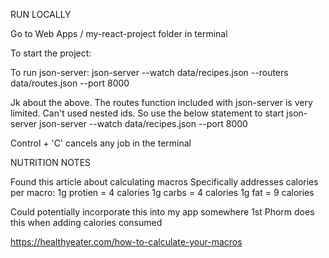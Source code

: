 RUN LOCALLY

Go to Web Apps / my-react-project folder in terminal

To start the project:


To run json-server:
  json-server --watch data/recipes.json --routers data/routes.json --port 8000

Jk about the above. The routes function included with json-server is very limited. Can't used nested ids. So use the below statement to start json-server
  json-server --watch data/recipes.json --port 8000


Control + 'C' cancels any job in the terminal




NUTRITION NOTES

Found this article about calculating macros
Specifically addresses calories per macro:
  1g protien = 4 calories
  1g carbs = 4 calories
  1g fat = 9 calories

Could potentially incorporate this into my app somewhere
1st Phorm does this when adding calories consumed

https://healthyeater.com/how-to-calculate-your-macros